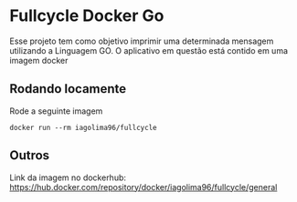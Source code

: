 # Fullcycle Docker Go

Esse projeto tem como objetivo imprimir uma determinada mensagem utilizando a Linguagem GO. O aplicativo em questão está contido em uma imagem docker

## Rodando locamente

Rode a seguinte imagem

```
docker run --rm iagolima96/fullcycle
```

## Outros

Link da imagem no dockerhub:
https://hub.docker.com/repository/docker/iagolima96/fullcycle/general
